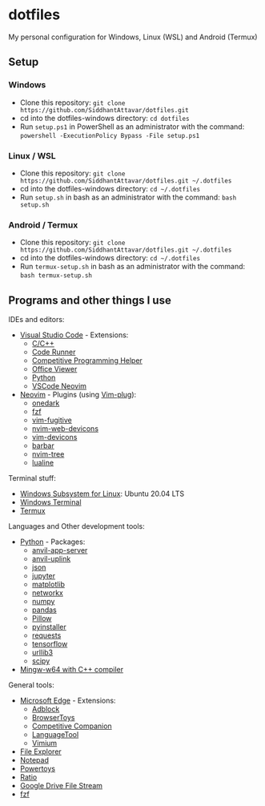 # dotfiles
My personal configuration for Windows, Linux (WSL) and Android (Termux)

## Setup <a name = "setup"></a>
### Windows <a name = "windows"></a>
 - Clone this repository: `git clone https://github.com/SiddhantAttavar/dotfiles.git`
 - cd into the dotfiles-windows directory: `cd dotfiles`
 - Run `setup.ps1` in PowerShell as an administrator with the command: `powershell -ExecutionPolicy Bypass -File setup.ps1`

### Linux / WSL <a name = "linux"></a>
 - Clone this repository: `git clone https://github.com/SiddhantAttavar/dotfiles.git ~/.dotfiles`
 - cd into the dotfiles-windows directory: `cd ~/.dotfiles`
 - Run `setup.sh` in bash as an administrator with the command: `bash setup.sh`

### Android / Termux <a name = "termux"></a>
 - Clone this repository: `git clone https://github.com/SiddhantAttavar/dotfiles.git ~/.dotfiles`
 - cd into the dotfiles-windows directory: `cd ~/.dotfiles`
 - Run `termux-setup.sh` in bash as an administrator with the command: `bash termux-setup.sh`

## Programs and other things I use <a name = "programs"></a>
IDEs and editors:
 - [Visual Studio Code](https://code.visualstudio.com/) - Extensions:
	- [C/C++](https://marketplace.visualstudio.com/items?itemName=ms-vscode.cpptools)
	- [Code Runner](https://marketplace.visualstudio.com/items?itemName=formulahendry.code-runner)
	- [Competitive Programming Helper](https://marketplace.visualstudio.com/items?itemName=DivyanshuAgrawal.competitive-programming-helper)
	- [Office Viewer](https://marketplace.visualstudio.com/items?itemName=cweijan.vscode-office)
	- [Python](https://marketplace.visualstudio.com/items?itemName=ms-python.python)
	- [VSCode Neovim](https://marketplace.visualstudio.com/items?itemName=asvetliakov.vscode-neovim)
 - [Neovim](https://neovim.io/) - Plugins (using [Vim-plug](https://github.com/junegunn/vim-plug)):
	- [onedark](https://github.com/navarasu/onedark.nvim)
	- [fzf](https://github.com/junegunn/fzf.vim)
	- [vim-fugitive](https://github.com/tpope/vim-fugitive)
	- [nvim-web-devicons](https://github.com/kyazdani42/nvim-web-devicons)
	- [vim-devicons](https://github.com/ryanoasis/vim-devicons)
	- [barbar](https://github.com/romgrk/barbar.nvim)
	- [nvim-tree](https://github.com/kyazdani42/nvim-tree.lua)
	- [lualine](https://github.com/nvim-lualine/lualine.nvim)

Terminal stuff:
 - [Windows Subsystem for Linux](https://docs.microsoft.com/en-us/windows/wsl/install-win10): Ubuntu 20.04 LTS
 - [Windows Terminal](http://aka.ms/windowsterminal)
 - [Termux](https://f-droid.org/en/packages/com.termux/)

Languages and Other development tools:
 - [Python](https://www.python.org/) - Packages:
	- [anvil-app-server](https://pypi.org/project/anvil-app-server/)
	- [anvil-uplink](https://pypi.org/project/anvil-uplink/)
	- [json](https://pypi.org/project/json/)
	- [jupyter](https://pypi.org/project/jupyter/)
	- [matplotlib](https://pypi.org/project/matplotlib/)
	- [networkx](https://pypi.org/project/networkx/)
	- [numpy](https://pypi.org/project/numpy/)
	- [pandas](https://pypi.org/project/pandas/)
	- [Pillow](https://pypi.org/project/Pillow/)
	- [pyinstaller](https://pypi.org/project/pyinstaller/)
	- [requests](https://pypi.org/project/requests/)
	- [tensorflow](https://pypi.org/project/tensorflow/)
	- [urllib3](https://pypi.org/project/urllib3/)
	- [scipy](https://pypi.org/project/scipy/)
 - [Mingw-w64 with C++ compiler](https://sourceforge.net/projects/mingw-w64/)

General tools:
 - [Microsoft Edge](https://www.microsoft.com/en-us/edge) - Extensions:
	- [Adblock](https://microsoftedge.microsoft.com/addons/detail/adblock-%E2%80%94-best-ad-blocker/ndcileolkflehcjpmjnfbnaibdcgglog)
	- [BrowserToys](https://github.com/SiddhantAttavar/BrowserToys-Extension)
	- [Competitive Companion](https://chrome.google.com/webstore/detail/competitive-companion/cjnmckjndlpiamhfimnnjmnckgghkjbl)
	- [LanguageTool](https://microsoftedge.microsoft.com/addons/detail/grammar-spell-checker-%E2%80%94/hfjadhjooeceemgojogkhlppanjkbobc)
	- [Vimium](https://chrome.google.com/webstore/detail/vimium/dbepggeogbaibhgnhhndojpepiihcmeb)
 - [File Explorer](https://www.windows.com/en-us/downloads/file-explorer/)
 - [Notepad](https://www.microsoft.com/en-us/p/windows-notepad/9msmlrh6lzf3)
 - [Powertoys](https://docs.microsoft.com/en-us/windows/powertoys/)
 - [Ratio](https://play.google.com/store/apps/category/GAME?hl=en_US&gl=US)
 - [Google Drive File Stream](https://www.google.com/intl/en_in/drive/download/)
 - [fzf](https://github.com/junegunn/fzf)
